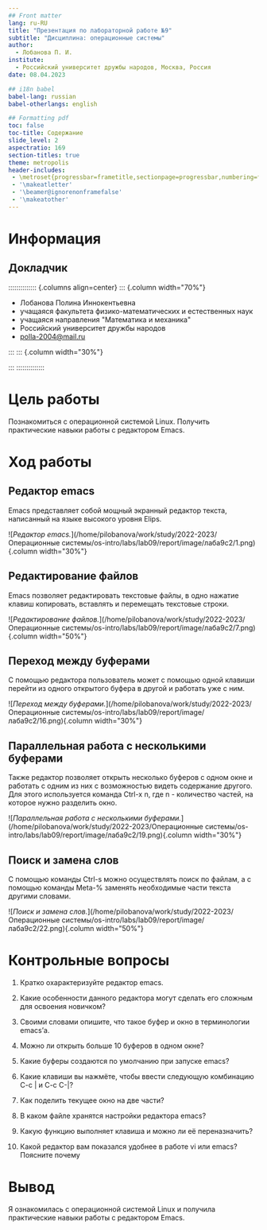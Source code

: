 ```yaml
---
## Front matter
lang: ru-RU
title: "Презентация по лабораторной работе №9"
subtitle: "Дисциплина: операционные системы"
author:
  - Лобанова П. И.
institute:
  - Российский университет дружбы народов, Москва, Россия
date: 08.04.2023

## i18n babel
babel-lang: russian
babel-otherlangs: english

## Formatting pdf
toc: false
toc-title: Содержание
slide_level: 2
aspectratio: 169
section-titles: true
theme: metropolis
header-includes:
 - \metroset{progressbar=frametitle,sectionpage=progressbar,numbering=fraction}
 - '\makeatletter'
 - '\beamer@ignorenonframefalse'
 - '\makeatother'
---
```


# Информация

## Докладчик

:::::::::::::: {.columns align=center}
::: {.column width="70%"}

 * Лобанова Полина Иннокентьевна
  * учащаяся факультета физико-математических и естественных наук
  * учащаяся направления "Математика и механика"
  * Российский университет дружбы народов
  * [polla-2004@mail.ru](polla-2004@mail.ru)

:::
::: {.column width="30%"}


:::
::::::::::::::

# Цель работы

Познакомиться с операционной системой Linux. Получить практические навыки работы с редактором Emacs.

# Ход работы 

## Редактор emacs

Emacs представляет собой мощный экранный редактор текста, написанный на языке высокого уровня Elips.

![*Редактор emacs.*](/home/pilobanova/work/study/2022-2023/Операционные системы/os-intro/labs/lab09/report/image/лаба9с2/1.png){.column width="30%"}


## Редактирование файлов

Emacs позволяет редактировать текстовые файлы, в одно нажатие клавиш копировать, вставлять и перемещать текстовые строки.

![*Редактирование файлов.*](/home/pilobanova/work/study/2022-2023/Операционные системы/os-intro/labs/lab09/report/image/лаба9с2/7.png){.column width="50%"}

## Переход между буферами

С помощью редактора пользователь может с помощью одной клавиши перейти из одного открытого буфера в другой и работать уже с ним.

![*Переход между буферами.*](/home/pilobanova/work/study/2022-2023/Операционные системы/os-intro/labs/lab09/report/image/лаба9с2/16.png){.column width="30%"}

## Параллельная работа с несколькими буферами

Также редактор позволяет открыть несколько буферов с одном окне и работать с одним из них с возможностью видеть содержание другого. Для этого используется команда Ctrl-x n, где n - количество частей, на которое нужно разделить окно.

![*Параллельная работа с несколькими буферами.*](/home/pilobanova/work/study/2022-2023/Операционные системы/os-intro/labs/lab09/report/image/лаба9с2/19.png){.column width="30%"}

## Поиск и замена слов

С помощью команды Ctrl-s можно осуществлять поиск по файлам, а с помощью команды Meta-% заменять необходимые части текста другими словами.

![*Поиск и замена слов.*](/home/pilobanova/work/study/2022-2023/Операционные системы/os-intro/labs/lab09/report/image/лаба9с2/22.png){.column width="50%"}

# Контрольные вопросы

1. Кратко охарактеризуйте редактор emacs.

2. Какие особенности данного редактора могут сделать его сложным для освоения новичком?

3. Своими словами опишите, что такое буфер и окно в терминологии emacs’а.

4. Можно ли открыть больше 10 буферов в одном окне?

5. Какие буферы создаются по умолчанию при запуске emacs?

6. Какие клавиши вы нажмёте, чтобы ввести следующую комбинацию C-c | и C-c C-|?

7. Как поделить текущее окно на две части?

8. В каком файле хранятся настройки редактора emacs?

9. Какую функцию выполняет клавиша и можно ли её переназначить?

10. Какой редактор вам показался удобнее в работе vi или emacs? Поясните почему

# Вывод

Я ознакомилась с операционной системой Linux и получила практические навыки работы с редактором Emacs.

